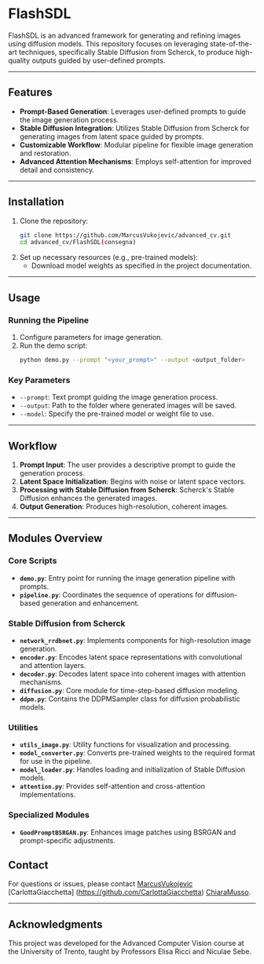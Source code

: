 # FlashSDL

FlashSDL is an advanced framework for generating and refining images using diffusion models. This repository focuses on leveraging state-of-the-art techniques, specifically Stable Diffusion from Scherck, to produce high-quality outputs guided by user-defined prompts.

---

## Features

- **Prompt-Based Generation**: Leverages user-defined prompts to guide the image generation process.
- **Stable Diffusion Integration**: Utilizes Stable Diffusion from Scherck for generating images from latent space guided by prompts.
- **Customizable Workflow**: Modular pipeline for flexible image generation and restoration.
- **Advanced Attention Mechanisms**: Employs self-attention for improved detail and consistency.

---

## Installation

1. Clone the repository:
   ```bash
   git clone https://github.com/MarcusVukojevic/advanced_cv.git
   cd advanced_cv/FlashSDL(consegna)
   ```
2. Set up necessary resources (e.g., pre-trained models):
   - Download model weights as specified in the project documentation.

---

## Usage

### Running the Pipeline

1. Configure parameters for image generation.
2. Run the demo script:
   ```bash
   python demo.py --prompt "<your_prompt>" --output <output_folder>
   ```

### Key Parameters
- `--prompt`: Text prompt guiding the image generation process.
- `--output`: Path to the folder where generated images will be saved.
- `--model`: Specify the pre-trained model or weight file to use.

---

## Workflow

1. **Prompt Input**: The user provides a descriptive prompt to guide the generation process.
2. **Latent Space Initialization**: Begins with noise or latent space vectors.
3. **Processing with Stable Diffusion from Scherck**: Scherck's Stable Diffusion enhances the generated images.
4. **Output Generation**: Produces high-resolution, coherent images.

---

## Modules Overview

### Core Scripts

- **`demo.py`**: Entry point for running the image generation pipeline with prompts.
- **`pipeline.py`**: Coordinates the sequence of operations for diffusion-based generation and enhancement.

### Stable Diffusion from Scherck

- **`network_rrdbnet.py`**: Implements components for high-resolution image generation.
- **`encoder.py`**: Encodes latent space representations with convolutional and attention layers.
- **`decoder.py`**: Decodes latent space into coherent images with attention mechanisms.
- **`diffusion.py`**: Core module for time-step-based diffusion modeling.
- **`ddpm.py`**: Contains the DDPMSampler class for diffusion probabilistic models.

### Utilities

- **`utils_image.py`**: Utility functions for visualization and processing.
- **`model_converter.py`**: Converts pre-trained weights to the required format for use in the pipeline.
- **`model_loader.py`**: Handles loading and initialization of Stable Diffusion models.
- **`attention.py`**: Provides self-attention and cross-attention implementations.

### Specialized Modules

- **`GoodPromptBSRGAN.py`**: Enhances image patches using BSRGAN and prompt-specific adjustments.


## Contact

For questions or issues, please contact [MarcusVukojevic](https://github.com/MarcusVukojevic) [CarlottaGiacchetta] (https://github.com/CarlottaGiacchetta) [ChiaraMusso](https://github.com/ChiaraMuss).

---

## Acknowledgments

This project was developed for the Advanced Computer Vision course at the University of Trento, taught by Professors Elisa Ricci and Niculae Sebe.

